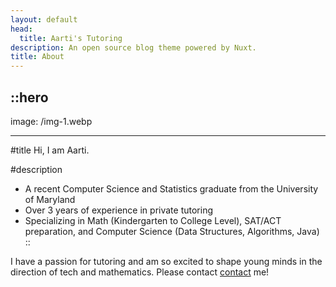 ```yaml
---
layout: default
head:
  title: Aarti's Tutoring
description: An open source blog theme powered by Nuxt.
title: About
---
```


::hero
---
image: /img-1.webp

---
#title
Hi, I am Aarti.

#description
- A recent Computer Science and Statistics graduate from the University of Maryland
- Over 3 years of experience in private tutoring
- Specializing in Math (Kindergarten to College Level), SAT/ACT preparation, and Computer Science (Data Structures, Algorithms, Java)
::

I have a passion for tutoring and am so excited to shape young minds in the direction of tech and mathematics. Please contact [contact](https://alpine-gamma-three.vercel.app/contact) me!

